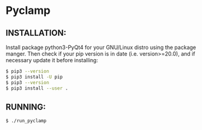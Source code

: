 # Pyclamp

## INSTALLATION:

Install package python3-PyQt4 for your GNU/Linux distro using the package 
manger. Then check if your pip version is in date (i.e. version>=20.0),
and if necessary update it before installing:

```sh
$ pip3 --version
$ pip3 install -U pip
$ pip3 --version
$ pip3 install --user .
```

## RUNNING:

```sh
$ ./run_pyclamp
```
